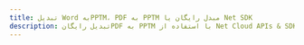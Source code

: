 ---title: تبدیل Word بهPPTM، PDF به PPTM مبدل رایگان یا Net SDKdescription: تبدیل رایگانPDF به PPTM با استفاده از Net Cloud APIs & SDK. همچنین اسناد Microsoft Word و OpenOffice را در Cloud ایجاد، ویرایش و رندر کنید.---